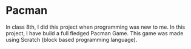 # Pacman
In class 8th, I did this project when programming was new to me.
In this project, I have build a full fledged Pacman Game. This game was made using Scratch (block based programming language).
